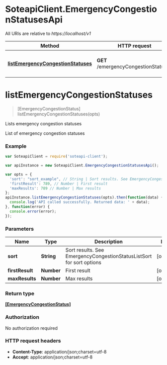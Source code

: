 # SoteapiClient.EmergencyCongestionStatusesApi

All URIs are relative to *https://localhost/v1*

Method | HTTP request | Description
------------- | ------------- | -------------
[**listEmergencyCongestionStatuses**](EmergencyCongestionStatusesApi.md#listEmergencyCongestionStatuses) | **GET** /emergencyCongestionStatuses | Lists emergency congestion statuses


<a name="listEmergencyCongestionStatuses"></a>
# **listEmergencyCongestionStatuses**
> [EmergencyCongestionStatus] listEmergencyCongestionStatuses(opts)

Lists emergency congestion statuses

List of emergency congestion statuses

### Example
```javascript
var SoteapiClient = require('soteapi-client');

var apiInstance = new SoteapiClient.EmergencyCongestionStatusesApi();

var opts = { 
  'sort': "sort_example", // String | Sort results. See EmergencyCongestionStatusListSort for sort options
  'firstResult': 789, // Number | First result
  'maxResults': 789 // Number | Max results
};
apiInstance.listEmergencyCongestionStatuses(opts).then(function(data) {
  console.log('API called successfully. Returned data: ' + data);
}, function(error) {
  console.error(error);
});

```

### Parameters

Name | Type | Description  | Notes
------------- | ------------- | ------------- | -------------
 **sort** | **String**| Sort results. See EmergencyCongestionStatusListSort for sort options | [optional] 
 **firstResult** | **Number**| First result | [optional] 
 **maxResults** | **Number**| Max results | [optional] 

### Return type

[**[EmergencyCongestionStatus]**](EmergencyCongestionStatus.md)

### Authorization

No authorization required

### HTTP request headers

 - **Content-Type**: application/json;charset=utf-8
 - **Accept**: application/json;charset=utf-8

